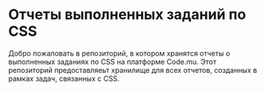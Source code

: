 # Отчеты выполненных заданий по CSS

Добро пожаловать в репозиторий, в котором хранятся отчеты о выполненных заданиях по CSS на платформе Code.mu. Этот репозиторий предоставляеьт хранилище для всех отчетов, созданных в рамках задач, связанных с CSS.